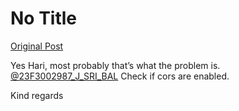 # No Title

[Original Post](https://discourse.onlinedegree.iitm.ac.in/t/161120/145)

<p>Yes Hari, most probably that’s what the problem is. <a class="mention" href="/u/23f3002987_j_sri_bal">@23F3002987_J_SRI_BAL</a> Check if cors are enabled.</p>
<p>Kind regards</p>